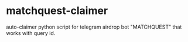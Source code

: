 # matchquest-claimer
auto-claimer python script for telegram airdrop bot "MATCHQUEST" that works with query id.
